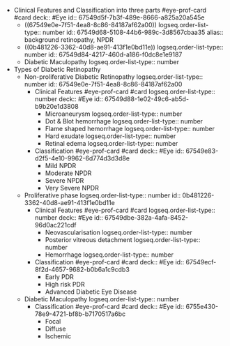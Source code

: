 - Clinical Features and Classification into three parts #eye-prof-card #card
  deck:: #Eye
  id:: 67549d5f-7b3f-489e-8666-a825a20a545e
	- ((67549e0e-7f51-4ea8-8c86-84187af62a00)) 
	  logseq.order-list-type:: number
	  id:: 67549d68-5108-44b6-989c-3d8567cbaa35
	  alias:: background retinopathy, NPDR
	- ((0b481226-3362-40d8-ae91-413f1e0bd11e))
	  logseq.order-list-type:: number
	  id:: 67549d84-4217-460d-a186-f0dc8e1e9187
	- Diabetic Maculopathy
	  logseq.order-list-type:: number
- Types of Diabetic Retinopathy
	- Non-proliferative Diabetic Retinopathy
	  logseq.order-list-type:: number
	  id:: 67549e0e-7f51-4ea8-8c86-84187af62a00
		- Clinical Features #eye-prof-card #card
		  logseq.order-list-type:: number
		  deck:: #Eye
		  id:: 67549d88-1e02-49c6-ab5d-b9b20e1d3808
			- Microaneurysm
			  logseq.order-list-type:: number
			- Dot & Blot hemorrhage
			  logseq.order-list-type:: number
			- Flame shaped hemorrhage
			  logseq.order-list-type:: number
			- Hard exudate
			  logseq.order-list-type:: number
			- Retinal edema
			  logseq.order-list-type:: number
		- Classification #eye-prof-card #card
		  deck:: #Eye
		  id:: 67549e83-d2f5-4e10-9962-6d774d3d3d8e
			- Mild NPDR
			- Moderate NPDR
			- Severe NPDR
			- Very Severe NPDR
	- Proliferative phase
	  logseq.order-list-type:: number
	  id:: 0b481226-3362-40d8-ae91-413f1e0bd11e
		- Clinical Features #eye-prof-card #card
		  logseq.order-list-type:: number
		  deck:: #Eye
		  id:: 67549dbe-382a-4afa-8452-96d0ac221cdf
			- Neovascularisation
			  logseq.order-list-type:: number
			- Posterior vitreous detachment
			  logseq.order-list-type:: number
			- Hemorrhage
			  logseq.order-list-type:: number
		- Classification #eye-prof-card #card
		  deck:: #Eye
		  id:: 67549ecf-8f2d-4657-9682-b0b6a1c9cdb3
			- Early PDR
			- High risk PDR
			- Advanced Diabetic Eye Disease
	- Diabetic Maculopathy
	  logseq.order-list-type:: number
		- Classification #eye-prof-card #card
		  deck:: #Eye
		  id:: 6755e430-78e9-4721-bf8b-b7170517a6bc
			- Focal
			- Diffuse
			- Ischemic